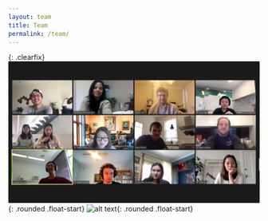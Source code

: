 ```yaml
---
layout: team
title: Team
permalink: /team/
---
```


{: .clearfix}
![alt text](/images/lab-photos/09102020_lablunch.png){: .rounded .float-start} 
![alt text](/images/lab-photos/IMG_5295.HEIC){: .rounded .float-start} 
